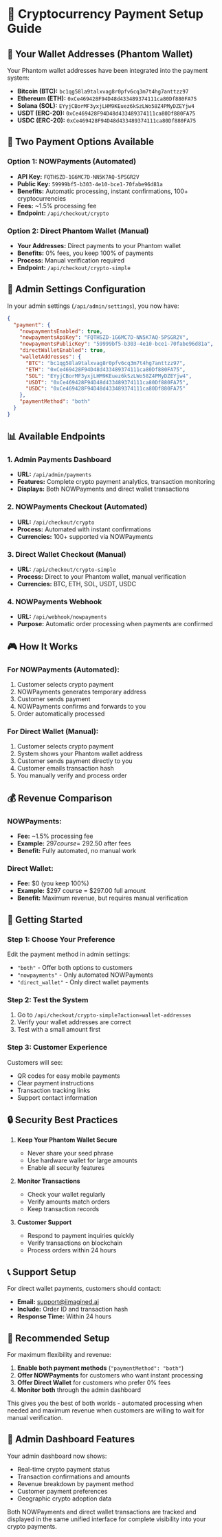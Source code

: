 # 🚀 Cryptocurrency Payment Setup Guide

## 💎 Your Wallet Addresses (Phantom Wallet)

Your Phantom wallet addresses have been integrated into the payment system:

- **Bitcoin (BTC):** `bc1qg58la9talxvag8r0pfv6cq3m7t4hg7anttzz97`
- **Ethereum (ETH):** `0xCe469428F94D48d433489374111ca80Df880FA75`
- **Solana (SOL):** `EYyjCBorMF3yxjLHM9KEuez6kSzLWo58Z4PMyDZEYjw4`
- **USDT (ERC-20):** `0xCe469428F94D48d433489374111ca80Df880FA75`
- **USDC (ERC-20):** `0xCe469428F94D48d433489374111ca80Df880FA75`

## 🎯 Two Payment Options Available

### Option 1: NOWPayments (Automated)
- **API Key:** `FQTHSZD-1G6MC7D-NN5K7AQ-5PSGR2V`
- **Public Key:** `59999bf5-b303-4e10-bce1-70fabe96d81a`
- **Benefits:** Automatic processing, instant confirmations, 100+ cryptocurrencies
- **Fees:** ~1.5% processing fee
- **Endpoint:** `/api/checkout/crypto`

### Option 2: Direct Phantom Wallet (Manual)
- **Your Addresses:** Direct payments to your Phantom wallet
- **Benefits:** 0% fees, you keep 100% of payments
- **Process:** Manual verification required
- **Endpoint:** `/api/checkout/crypto-simple`

## 🔧 Admin Settings Configuration

In your admin settings (`/api/admin/settings`), you now have:

```json
{
  "payment": {
    "nowpaymentsEnabled": true,
    "nowpaymentsApiKey": "FQTHSZD-1G6MC7D-NN5K7AQ-5PSGR2V",
    "nowpaymentsPublicKey": "59999bf5-b303-4e10-bce1-70fabe96d81a",
    "directWalletEnabled": true,
    "walletAddresses": {
      "BTC": "bc1qg58la9talxvag8r0pfv6cq3m7t4hg7anttzz97",
      "ETH": "0xCe469428F94D48d433489374111ca80Df880FA75",
      "SOL": "EYyjCBorMF3yxjLHM9KEuez6kSzLWo58Z4PMyDZEYjw4",
      "USDT": "0xCe469428F94D48d433489374111ca80Df880FA75",
      "USDC": "0xCe469428F94D48d433489374111ca80Df880FA75"
    },
    "paymentMethod": "both"
  }
}
```

## 📊 Available Endpoints

### 1. Admin Payments Dashboard
- **URL:** `/api/admin/payments`
- **Features:** Complete crypto payment analytics, transaction monitoring
- **Displays:** Both NOWPayments and direct wallet transactions

### 2. NOWPayments Checkout (Automated)
- **URL:** `/api/checkout/crypto`
- **Process:** Automated with instant confirmations
- **Currencies:** 100+ supported via NOWPayments

### 3. Direct Wallet Checkout (Manual)
- **URL:** `/api/checkout/crypto-simple`
- **Process:** Direct to your Phantom wallet, manual verification
- **Currencies:** BTC, ETH, SOL, USDT, USDC

### 4. NOWPayments Webhook
- **URL:** `/api/webhook/nowpayments`
- **Purpose:** Automatic order processing when payments are confirmed

## 🎮 How It Works

### For NOWPayments (Automated):
1. Customer selects crypto payment
2. NOWPayments generates temporary address
3. Customer sends payment
4. NOWPayments confirms and forwards to you
5. Order automatically processed

### For Direct Wallet (Manual):
1. Customer selects crypto payment
2. System shows your Phantom wallet address
3. Customer sends payment directly to you
4. Customer emails transaction hash
5. You manually verify and process order

## 💰 Revenue Comparison

### NOWPayments:
- **Fee:** ~1.5% processing fee
- **Example:** $297 course = ~$292.50 after fees
- **Benefit:** Fully automated, no manual work

### Direct Wallet:
- **Fee:** $0 (you keep 100%)
- **Example:** $297 course = $297.00 full amount
- **Benefit:** Maximum revenue, but requires manual verification

## 🚀 Getting Started

### Step 1: Choose Your Preference
Edit the payment method in admin settings:
- `"both"` - Offer both options to customers
- `"nowpayments"` - Only automated NOWPayments
- `"direct_wallet"` - Only direct wallet payments

### Step 2: Test the System
1. Go to `/api/checkout/crypto-simple?action=wallet-addresses`
2. Verify your wallet addresses are correct
3. Test with a small amount first

### Step 3: Customer Experience
Customers will see:
- QR codes for easy mobile payments
- Clear payment instructions
- Transaction tracking links
- Support contact information

## 🔒 Security Best Practices

1. **Keep Your Phantom Wallet Secure**
   - Never share your seed phrase
   - Use hardware wallet for large amounts
   - Enable all security features

2. **Monitor Transactions**
   - Check your wallet regularly
   - Verify amounts match orders
   - Keep transaction records

3. **Customer Support**
   - Respond to payment inquiries quickly
   - Verify transactions on blockchain
   - Process orders within 24 hours

## 📞 Support Setup

For direct wallet payments, customers should contact:
- **Email:** support@iimagined.ai
- **Include:** Order ID and transaction hash
- **Response Time:** Within 24 hours

## 🎯 Recommended Setup

For maximum flexibility and revenue:

1. **Enable both payment methods** (`"paymentMethod": "both"`)
2. **Offer NOWPayments** for customers who want instant processing
3. **Offer Direct Wallet** for customers who prefer 0% fees
4. **Monitor both** through the admin dashboard

This gives you the best of both worlds - automated processing when needed and maximum revenue when customers are willing to wait for manual verification.

## 🔧 Admin Dashboard Features

Your admin dashboard now shows:
- Real-time crypto payment status
- Transaction confirmations and amounts
- Revenue breakdown by payment method
- Customer payment preferences
- Geographic crypto adoption data

Both NOWPayments and direct wallet transactions are tracked and displayed in the same unified interface for complete visibility into your crypto payments.